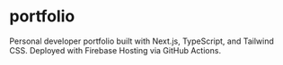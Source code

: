# portfolio
Personal developer portfolio built with Next.js, TypeScript, and Tailwind CSS. Deployed with Firebase Hosting via GitHub Actions.
